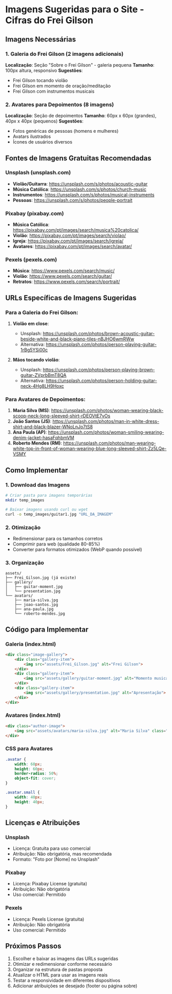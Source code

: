 # Imagens Sugeridas para o Site - Cifras do Frei Gilson

## Imagens Necessárias

### 1. Galeria do Frei Gilson (2 imagens adicionais)
**Localização**: Seção "Sobre o Frei Gilson" - galeria pequena
**Tamanho**: 100px altura, responsivo
**Sugestões**:
- Frei Gilson tocando violão
- Frei Gilson em momento de oração/meditação
- Frei Gilson com instrumentos musicais

### 2. Avatares para Depoimentos (8 imagens)
**Localização**: Seção de depoimentos
**Tamanho**: 60px x 60px (grandes), 40px x 40px (pequenos)
**Sugestões**:
- Fotos genéricas de pessoas (homens e mulheres)
- Avatars ilustrados
- Ícones de usuários diversos

## Fontes de Imagens Gratuitas Recomendadas

### Unsplash (unsplash.com)
- **Violão/Guitarra**: https://unsplash.com/s/photos/acoustic-guitar
- **Música Católica**: https://unsplash.com/s/photos/church-music
- **Instrumentos**: https://unsplash.com/s/photos/musical-instruments
- **Pessoas**: https://unsplash.com/s/photos/people-portrait

### Pixabay (pixabay.com)
- **Música Católica**: https://pixabay.com/pt/images/search/musica%20catolica/
- **Violão**: https://pixabay.com/pt/images/search/violao/
- **Igreja**: https://pixabay.com/pt/images/search/igreja/
- **Avatares**: https://pixabay.com/pt/images/search/avatar/

### Pexels (pexels.com)
- **Música**: https://www.pexels.com/search/music/
- **Violão**: https://www.pexels.com/search/guitar/
- **Retratos**: https://www.pexels.com/search/portrait/

## URLs Específicas de Imagens Sugeridas

### Para a Galeria do Frei Gilson:
1. **Violão em close**: 
   - Unsplash: https://unsplash.com/photos/brown-acoustic-guitar-beside-white-and-black-piano-tiles-nBJHO6wmRWw
   - Alternativa: https://unsplash.com/photos/person-playing-guitar-1rBg5YSi00c

2. **Mãos tocando violão**:
   - Unsplash: https://unsplash.com/photos/person-playing-brown-guitar-ZVprbBmT8QA
   - Alternativa: https://unsplash.com/photos/person-holding-guitar-neck-4Hg8LH9Hoxc

### Para Avatares de Depoimentos:
1. **Maria Silva (MS)**: https://unsplash.com/photos/woman-wearing-black-scoop-neck-long-sleeved-shirt-rDEOVtE7vOs
2. **João Santos (JS)**: https://unsplash.com/photos/man-in-white-dress-shirt-and-black-blazer-WNoLnJo7tS8
3. **Ana Paula (AP)**: https://unsplash.com/photos/woman-smiling-wearing-denim-jacket-hasaFqhbmVM
4. **Roberto Mendes (RM)**: https://unsplash.com/photos/man-wearing-white-top-in-front-of-woman-wearing-blue-long-sleeved-shirt-Zz5LQe-VSMY

## Como Implementar

### 1. Download das Imagens
```bash
# Criar pasta para imagens temporárias
mkdir temp_images

# Baixar imagens usando curl ou wget
curl -o temp_images/guitar1.jpg "URL_DA_IMAGEM"
```

### 2. Otimização
- Redimensionar para os tamanhos corretos
- Comprimir para web (qualidade 80-85%)
- Converter para formatos otimizados (WebP quando possível)

### 3. Organização
```
assets/
├── Frei_Gilson.jpg (já existe)
├── gallery/
│   ├── guitar-moment.jpg
│   └── presentation.jpg
└── avatars/
    ├── maria-silva.jpg
    ├── joao-santos.jpg
    ├── ana-paula.jpg
    └── roberto-mendes.jpg
```

## Código para Implementar

### Galeria (index.html)
```html
<div class="image-gallery">
    <div class="gallery-item">
        <img src="assets/Frei_Gilson.jpg" alt="Frei Gilson">
    </div>
    <div class="gallery-item">
        <img src="assets/gallery/guitar-moment.jpg" alt="Momento musical">
    </div>
    <div class="gallery-item">
        <img src="assets/gallery/presentation.jpg" alt="Apresentação">
    </div>
</div>
```

### Avatares (index.html)
```html
<div class="author-image">
    <img src="assets/avatars/maria-silva.jpg" alt="Maria Silva" class="avatar">
</div>
```

### CSS para Avatares
```css
.avatar {
    width: 60px;
    height: 60px;
    border-radius: 50%;
    object-fit: cover;
}

.avatar.small {
    width: 40px;
    height: 40px;
}
```

## Licenças e Atribuições

### Unsplash
- Licença: Gratuita para uso comercial
- Atribuição: Não obrigatória, mas recomendada
- Formato: "Foto por [Nome] no Unsplash"

### Pixabay
- Licença: Pixabay License (gratuita)
- Atribuição: Não obrigatória
- Uso comercial: Permitido

### Pexels
- Licença: Pexels License (gratuita)
- Atribuição: Não obrigatória
- Uso comercial: Permitido

## Próximos Passos

1. Escolher e baixar as imagens das URLs sugeridas
2. Otimizar e redimensionar conforme necessário
3. Organizar na estrutura de pastas proposta
4. Atualizar o HTML para usar as imagens reais
5. Testar a responsividade em diferentes dispositivos
6. Adicionar atribuições se desejado (footer ou página sobre)